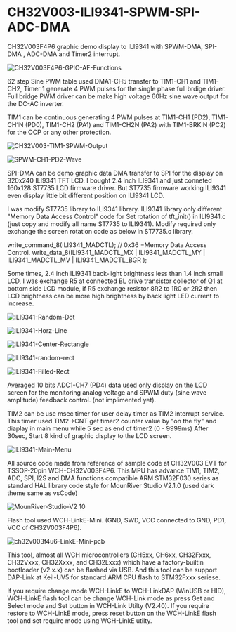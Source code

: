 # CH32V003-ILI9341-SPWM-SPI-ADC-DMA
CH32V003F4P6 graphic demo display to ILI9341 with SPWM-DMA, SPI-DMA , ADC-DMA and Timer2 interrupt.

![CH32V003F4P6-GPIO-AF-Functions](https://github.com/user-attachments/assets/61384d33-e228-48b3-bc96-e78fcd676003)

62 step Sine PWM table used DMA1-CH5 transfer to TIM1-CH1 and TIM1-CH2, Timer 1 generate 4 PWM pulses for the single phase full brdige driver. 
Full bridge PWM driver can be make high voltage 60Hz sine wave output for the DC-AC inverter.

TIM1 can be continuous generating 4 PWM pulses at TIM1-CH1 (PD2), TIM1-CH1N (PD0), TIM1-CH2 (PA1) and TIM1-CH2N (PA2) with TIM1-BRKIN (PC2) for the OCP or any other protection. 

![CH32V003-TIM1-SPWM-Output](https://github.com/user-attachments/assets/47d447a1-c4d3-4fb7-a0d7-ed73b3ef16f5)

![SPWM-CH1-PD2-Wave](https://github.com/user-attachments/assets/84fca3a2-072d-4a03-95a8-447104a26f7f)

SPI-DMA can be demo graphic data DMA transfer to SPI for the display on 320x240 ILI9341 TFT LCD.
I bought 2.4 inch ILI9341 and just conneted 160x128 ST7735 LCD firmware driver. 
But ST7735 firmware working ILI9341 even display little bit different position on ILI9341 LCD. 

I was modify ST7735 library to ILI9341 library. ILI9341 library only different "Memory Data Access Control" code for Set rotation of tft_init() in ILI9341.c (just copy and modify all name ST7735 to ILI9341). Modify required only exchange the screen rotation code as below in ST7735.c library. 

write_command_8(ILI9341_MADCTL); // 0x36 =Memory Data Access Control.
write_data_8(ILI9341_MADCTL_MX | ILI9341_MADCTL_MY | ILI9341_MADCTL_MV | ILI9341_MADCTL_BGR );

Some times, 2.4 inch ILI9341 back-light brightness less than 1.4 inch small LCD, I was exchange R5 at connected BL drive transistor collector of Q1 at bottom side LCD module, if R5 exchange resistor 8R2 to 1R0 or 2R2 then LCD brightness can be more high brightness by back light LED current to increase. 

![ILI9341-Random-Dot](https://github.com/user-attachments/assets/4d4aa6b3-bdc3-490a-95c0-3e03ef606440)

![ILI9341-Horz-Line](https://github.com/user-attachments/assets/06a96a8e-3c8e-4265-97c0-76d69c3ed1a5)

![ILI9341-Center-Rectangle](https://github.com/user-attachments/assets/d85a9248-5738-454f-bbc7-39fe61ea978d)

![ILI9341-random-rect](https://github.com/user-attachments/assets/1b0b513b-f278-4b9e-9b01-3864501d036b)

![ILI9341-Filled-Rect](https://github.com/user-attachments/assets/ab051933-9b15-46f3-ad67-aa119cf5c4b9)

Averaged 10 bits ADC1-CH7 (PD4) data used only display on the LCD screen for the monitoring analog voltage and SPWM duty (sine wave amplitude) feedback control. (not implimented yet).

TIM2 can be use msec timer for user delay timer as TIM2 interrupt service.
This timer used TIM2->CNT get timer2 counter value by "on the fly" and diaplay in main menu while 5 sec as end of timer2 (0 - 9999ms)
After 30sec, Start 8 kind of graphic display to the LCD screen.

![ILI9341-Main-Menu](https://github.com/user-attachments/assets/4b1da89a-0075-4441-9209-7c19105dc871)

All source code made from reference of sample code at CH32V003 EVT for TSSOP-20pin WCH-CH32V003F4P6.
This MPU has advance TIM1, TIM2, ADC, SPI, I2S and DMA functions compatible ARM STM32F030 series as standard HAL library code style for MounRiver Studio V2.1.0 (used dark theme same as vsCode)

![MounRiver-Studio-V2 10](https://github.com/user-attachments/assets/0e819b0c-e9fd-42f1-a830-544bfa1f55a2)

Flash tool used WCH-LinkE-Mini. (GND, SWD, VCC connected to GND, PD1, VCC of CH32V003F4P6).

![ch32v003f4u6-LinkE-Mini-pcb](https://github.com/user-attachments/assets/124ea225-775c-461f-a42c-3c8b96791429)

This tool, almost all WCH microcontrollers (CH5xx, CH6xx, CH32Fxxx, CH32Vxxx, CH32Xxxx, and CH32Lxxx) which have a factory-builtin bootloader (v2.x.x) can be flashed via USB. And this tool can be support DAP-Link at Keil-UV5 for standard ARM CPU flash to STM32Fxxx seriese.

If you require change mode WCH-LinkE to WCH-LinkDAP (WinUSB or HID), WCH-LinkE flash tool can be change WCH-Link mode as press Get and Select mode and Set button in WCH-Link Utilty (V2.40). If you require restore to WCH-LinkE mode, press reset button on the WCH-LinkE flash tool and set require mode using WCH-LinkE utilty.
